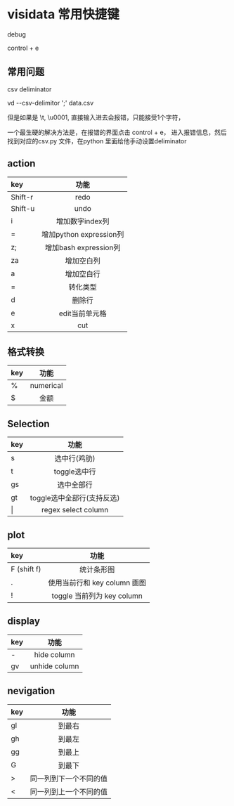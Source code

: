


# visidata 常用快捷键


debug 

control + e

## 常用问题

csv deliminator 

vd --csv-delimitor ';' data.csv

但是如果是 \t, \u0001, 直接输入进去会报错，只能接受1个字符，

一个最生硬的解决方法是，在报错的界面点击 control + e， 进入报错信息，然后
找到对应的csv.py 文件，在python 里面给他手动设置deliminator




## action

| key | 功能 |
| :----- | :----: |
| Shift-r | redo |
| Shift-u | undo |
| i  | 增加数字index列 |
| =  | 增加python expression列 |
| z;  | 增加bash expression列 |
| za  | 增加空白列 |
| a  | 增加空白行 |
| =  | 转化类型 |
| d  | 删除行 |
| e  | edit当前单元格 |
| x  | cut |

## 格式转换

| key | 功能 |
| :----- | :----: |
| % | numerical |
| $ | 金额 |

## Selection

| key | 功能 |
| :----- | :----: |
| s | 选中行(鸡肋) |
| t | toggle选中行 |
| gs | 选中全部行 |
| gt | toggle选中全部行(支持反选) |
|  &#124; | regex select column |


## plot
| key | 功能 |
| :----- | :----: |
|  F (shift f) | 统计条形图 |
| . | 使用当前行和 key column 画图 |
| ! | toggle 当前列为 key column |


## display


| key | 功能 |
| :----- | :----: |
| - | hide column |
| gv | unhide column |

## nevigation

| key | 功能 |
| :----- | :----: |
| gl | 到最右 |
| gh | 到最左 |
| gg | 到最上 |
| G | 到最下 |
| > | 同一列到下一个不同的值 |
| < | 同一列到上一个不同的值 |
